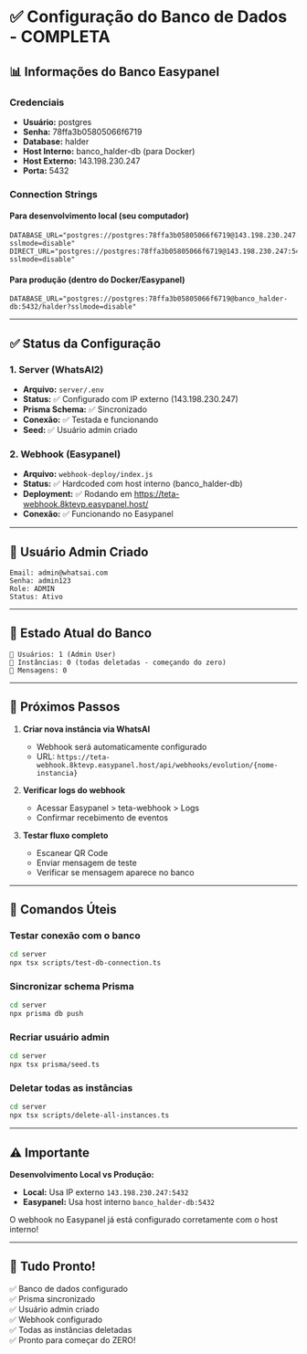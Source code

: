 # ✅ Configuração do Banco de Dados - COMPLETA

## 📊 Informações do Banco Easypanel

### Credenciais
- **Usuário:** postgres
- **Senha:** 78ffa3b05805066f6719
- **Database:** halder
- **Host Interno:** banco_halder-db (para Docker)
- **Host Externo:** 143.198.230.247
- **Porta:** 5432

### Connection Strings

#### Para desenvolvimento local (seu computador)
```env
DATABASE_URL="postgres://postgres:78ffa3b05805066f6719@143.198.230.247:5432/halder?sslmode=disable"
DIRECT_URL="postgres://postgres:78ffa3b05805066f6719@143.198.230.247:5432/halder?sslmode=disable"
```

#### Para produção (dentro do Docker/Easypanel)
```env
DATABASE_URL="postgres://postgres:78ffa3b05805066f6719@banco_halder-db:5432/halder?sslmode=disable"
```

---

## ✅ Status da Configuração

### 1. Server (WhatsAI2)
- **Arquivo:** `server/.env`
- **Status:** ✅ Configurado com IP externo (143.198.230.247)
- **Prisma Schema:** ✅ Sincronizado
- **Conexão:** ✅ Testada e funcionando
- **Seed:** ✅ Usuário admin criado

### 2. Webhook (Easypanel)
- **Arquivo:** `webhook-deploy/index.js`
- **Status:** ✅ Hardcoded com host interno (banco_halder-db)
- **Deployment:** ✅ Rodando em https://teta-webhook.8ktevp.easypanel.host/
- **Conexão:** ✅ Funcionando no Easypanel

---

## 📝 Usuário Admin Criado

```
Email: admin@whatsai.com
Senha: admin123
Role: ADMIN
Status: Ativo
```

---

## 🎯 Estado Atual do Banco

```
👥 Usuários: 1 (Admin User)
📱 Instâncias: 0 (todas deletadas - começando do zero)
💬 Mensagens: 0
```

---

## 🚀 Próximos Passos

1. **Criar nova instância via WhatsAI**
   - Webhook será automaticamente configurado
   - URL: `https://teta-webhook.8ktevp.easypanel.host/api/webhooks/evolution/{nome-instancia}`

2. **Verificar logs do webhook**
   - Acessar Easypanel > teta-webhook > Logs
   - Confirmar recebimento de eventos

3. **Testar fluxo completo**
   - Escanear QR Code
   - Enviar mensagem de teste
   - Verificar se mensagem aparece no banco

---

## 🔧 Comandos Úteis

### Testar conexão com o banco
```bash
cd server
npx tsx scripts/test-db-connection.ts
```

### Sincronizar schema Prisma
```bash
cd server
npx prisma db push
```

### Recriar usuário admin
```bash
cd server
npx tsx prisma/seed.ts
```

### Deletar todas as instâncias
```bash
cd server
npx tsx scripts/delete-all-instances.ts
```

---

## ⚠️ Importante

**Desenvolvimento Local vs Produção:**
- **Local:** Usa IP externo `143.198.230.247:5432`
- **Easypanel:** Usa host interno `banco_halder-db:5432`

O webhook no Easypanel já está configurado corretamente com o host interno!

---

## 🎉 Tudo Pronto!

✅ Banco de dados configurado  
✅ Prisma sincronizado  
✅ Usuário admin criado  
✅ Webhook configurado  
✅ Todas as instâncias deletadas  
✅ Pronto para começar do ZERO!  
